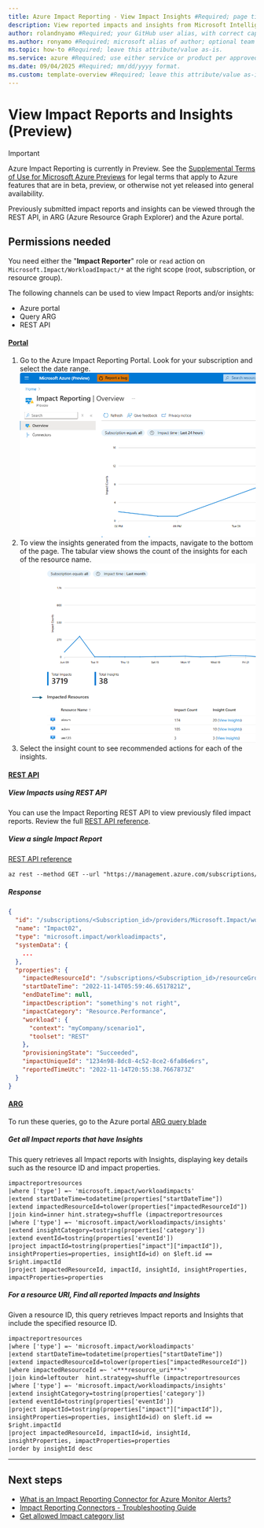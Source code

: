 ```yaml
---
title: Azure Impact Reporting - View Impact Insights #Required; page title is displayed in search results. Include the brand.
description: View reported impacts and insights from Microsoft Intelligence Systems. #Required; article description that is displayed in search results. 
author: rolandnyamo #Required; your GitHub user alias, with correct capitalization.
ms.author: ronyamo #Required; microsoft alias of author; optional team alias.
ms.topic: how-to #Required; leave this attribute/value as-is.
ms.service: azure #Required; use either service or product per approved list. 
ms.date: 09/04/2025 #Required; mm/dd/yyyy format.
ms.custom: template-overview #Required; leave this attribute/value as-is.
---
```


# View Impact Reports and Insights (Preview)
> [!IMPORTANT]
> Azure Impact Reporting is currently in Preview. See the [Supplemental Terms of Use for Microsoft Azure Previews](https://azure.microsoft.com/support/legal/preview-supplemental-terms/) for legal terms that apply to Azure features that are in beta, preview, or otherwise not yet released into general availability.

Previously submitted impact reports and insights can be viewed through the REST API, in ARG (Azure Resource Graph Explorer) and the Azure portal.

## Permissions needed
You need either the "**Impact Reporter**" role or `read` action on `Microsoft.Impact/WorkloadImpact/*` at the right scope (root, subscription, or resource group).

The following channels can be used to view Impact Reports and/or insights: 
* Azure portal
* Query ARG 
* REST API

#### [Portal](#tab/portal/)
1. Go to the Azure Impact Reporting Portal. Look for your subscription and select the date range. 
    [ ![Screenshot of the Azure Impact Reporting portal dashboard.](images/impact-reporting-portal.png) ]()
2. To view the insights generated from the impacts, navigate to the bottom of the page. The tabular view shows the count of the insights for each of the resource name. 
    [ ![Screenshot of Impact insights on the Azure portal.](images/insights.png) ]()
3. Select the insight count to see recommended actions for each of the insights.

#### [REST API](#tab/restapi/)
##### View Impacts using REST API
You can use the Impact Reporting REST API to view previously filed impact reports.
Review the full [REST API reference](https://aka.ms/ImpactRP/APIDocs).

##### View a single Impact Report

[REST API reference](https://aka.ms/ImpactRP/APIDocs)

```rest
az rest --method GET --url "https://management.azure.com/subscriptions/<Subscription_id>/providers/Microsoft.Impact/workloadImpacts/<impact_name>?api-version=2022-11-01-preview" 
```

##### Response

```json
{
  "id": "/subscriptions/<Subscription_id>/providers/Microsoft.Impact/workloadImpacts/Impact02",
  "name": "Impact02",
  "type": "microsoft.impact/workloadimpacts",
  "systemData": {
    ...
  },
  "properties": {
    "impactedResourceId": "/subscriptions/<Subscription_id>/resourceGroups/<rg-name>/providers/Microsoft.Compute/virtualMachines/<vm-name>",
    "startDateTime": "2022-11-14T05:59:46.6517821Z",
    "endDateTime": null,
    "impactDescription": "something's not right",
    "impactCategory": "Resource.Performance",
    "workload": {
      "context": "myCompany/scenario1",
      "toolset": "REST"
    },
    "provisioningState": "Succeeded",
    "impactUniqueId": "1234n98-8dc8-4c52-8ce2-6fa86e6rs",
    "reportedTimeUtc": "2022-11-14T20:55:38.7667873Z"
  }
}
```

#### [ARG](#tab/arg/)
To run these queries, go to the Azure portal [ARG query blade](https://portal.azure.com/#view/HubsExtension/ArgQueryBlade)

##### Get all Impact reports that have Insights

This query retrieves all Impact reports with Insights, displaying key details such as the resource ID and impact properties.

```kql
impactreportresources 
|where ['type'] =~ 'microsoft.impact/workloadimpacts'
|extend startDateTime=todatetime(properties["startDateTime"])
|extend impactedResourceId=tolower(properties["impactedResourceId"])
|join kind=inner hint.strategy=shuffle (impactreportresources
|where ['type'] =~ 'microsoft.impact/workloadimpacts/insights'
|extend insightCategory=tostring(properties['category'])
|extend eventId=tostring(properties['eventId'])
|project impactId=tostring(properties["impact"]["impactId"]), insightProperties=properties, insightId=id) on $left.id == $right.impactId
|project impactedResourceId, impactId, insightId, insightProperties, impactProperties=properties
```

##### For a resource URI, Find all reported Impacts and Insights

Given a resource ID, this query retrieves Impact reports and Insights that include the specified resource ID.

```kql
impactreportresources 
|where ['type'] =~ 'microsoft.impact/workloadimpacts'
|extend startDateTime=todatetime(properties["startDateTime"])
|extend impactedResourceId=tolower(properties["impactedResourceId"])
|where impactedResourceId =~ '<***resource_uri***>'
|join kind=leftouter  hint.strategy=shuffle (impactreportresources
|where ['type'] =~ 'microsoft.impact/workloadimpacts/insights'
|extend insightCategory=tostring(properties['category'])
|extend eventId=tostring(properties['eventId'])
|project impactId=tostring(properties["impact"]["impactId"]), insightProperties=properties, insightId=id) on $left.id == $right.impactId
|project impactedResourceId, impactId=id, insightId, insightProperties, impactProperties=properties
|order by insightId desc
```

---

## Next steps
* [What is an Impact Reporting Connector for Azure Monitor Alerts?](azure-monitor-connector.md)
* [Impact Reporting Connectors - Troubleshooting Guide](connectors-troubleshooting-guide.md)
* [Get allowed Impact category list](view-impact-categories.md)